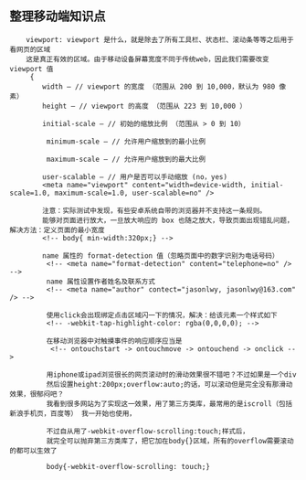 ## 整理移动端知识点         
        viewport: viewport 是什么，就是除去了所有工具栏、状态栏、滚动条等等之后用于看网页的区域
        这是真正有效的区域。由于移动设备屏幕宽度不同于传统web，因此我们需要改变 viewport 值
         {
            width – // viewport 的宽度 （范围从 200 到 10,000，默认为 980 像素）
            height – // viewport 的高度 （范围从 223 到 10,000 ）

            initial-scale – // 初始的缩放比例 （范围从 > 0 到 10）

             minimum-scale – // 允许用户缩放到的最小比例

             maximum-scale – // 允许用户缩放到的最大比例

            user-scalable – // 用户是否可以手动缩放 (no，yes)
            <meta name="viewport" content="width=device-width, initial-scale=1.0, maximum-scale=1.0, user-scalable=no" />

            注意：实际测试中发现，有些安卓系统自带的浏览器并不支持这一条规则。
            能够对页面进行放大，一旦放大响应的 box 也随之放大，导致页面出现错乱问题，解决方法：定义页面的最小宽度
            <!-- body{ min-width:320px;} -->

            name 属性的 format-detection 值（忽略页面中的数字识别为电话号码）
             <!-- <meta name="format-detection" content="telephone=no" /> -->    
             name 属性设置作者姓名及联系方式
             <!-- <meta name="author" contect="jasonlwy, jasonlwy@163.com" /> -->

             使用click会出现绑定点击区域闪一下的情况，解决：给该元素一个样式如下 
             <!-- -webkit-tap-highlight-color: rgba(0,0,0,0); -->

             在移动浏览器中对触摸事件的响应顺序应当是
              <!-- ontouchstart -> ontouchmove -> ontouchend -> onclick -->

             用iphone或ipad浏览很长的网页滚动时的滑动效果很不错吧？不过如果是一个div
             然后设置height:200px;overflow:auto;的话，可以滚动但是完全没有那滑动效果，很郁闷吧？
             我看到很多网站为了实现这一效果，用了第三方类库，最常用的是iscroll（包括新浪手机页，百度等） 我一开始也使用，
                 
             不过自从用了-webkit-overflow-scrolling:touch;样式后，
             就完全可以抛弃第三方类库了，把它加在body{}区域，所有的overflow需要滚动的都可以生效了
        
             body{-webkit-overflow-scrolling: touch;}
